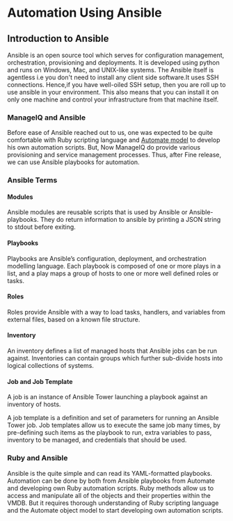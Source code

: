 # Automation Using Ansible

## Introduction to Ansible

Ansible is an open source tool which serves for configuration
management, orchestration, provisioning and deployments. It is developed
using python and runs on Windows, Mac, and UNIX-like systems. The
Ansible itself is agentless i.e you don't need to install any client
side software.It uses SSH connections. Hence,if you have well-oiled SSH
setup, then you are roll up to use ansible in your environment. This
also means that you can install it on only one machine and control your
infrastructure from that machine itself.

### ManageIQ and Ansible

Before ease of Ansible reached out to us, one was expected to be quite
comfortable with Ruby scripting language and [Automate
model](http://manageiq.org/docs/reference/latest/doc-Methods_Available_for_Automation/miq/index.html)
to develop his own automation scripts. But, Now ManageIQ do provide
various provisioning and service management processes. Thus, after Fine
release, we can use Ansible playbooks for automation.

### Ansible Terms

#### Modules

Ansible modules are reusable scripts that is used by Ansible or
Ansible-playbooks. They do return information to ansible by printing a
JSON string to stdout before exiting.

#### Playbooks

Playbooks are Ansible’s configuration, deployment, and orchestration
modelling language. Each playbook is composed of one or more plays in a
list, and a play maps a group of hosts to one or more well defined roles
or tasks.

#### Roles

Roles provide Ansible with a way to load tasks, handlers, and variables
from external files, based on a known file structure.

#### Inventory

An inventory defines a list of managed hosts that Ansible jobs can be
run against. Inventories can contain groups which further sub-divide
hosts into logical collections of systems.

#### Job and Job Template

A job is an instance of Ansible Tower launching a playbook against an
inventory of hosts.

A job template is a definition and set of parameters for running an
Ansible Tower job.  Job templates allow us to execute the same job many
times, by pre-defining such items as the playbook to run, extra
variables to pass, inventory to be managed, and credentials that should
be used.

### Ruby and Ansible

Ansible is the quite simple and can  read its YAML-formatted playbooks.
Automation can be done by both from Ansible playbooks from Automate and
developing own Ruby automation scripts. Ruby methods allow us to access
and manipulate all of the objects and their properties within the VMDB.
But it requires thorough understanding of Ruby scripting language and
the Automate object model to start developing own automation scripts.
